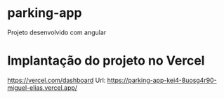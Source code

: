 # parking-app
  Projeto desenvolvido com angular

# Implantação do projeto no Vercel 
  https://vercel.com/dashboard 
  Url: https://parking-app-kei4-8uosg4r90-miguel-elias.vercel.app/
